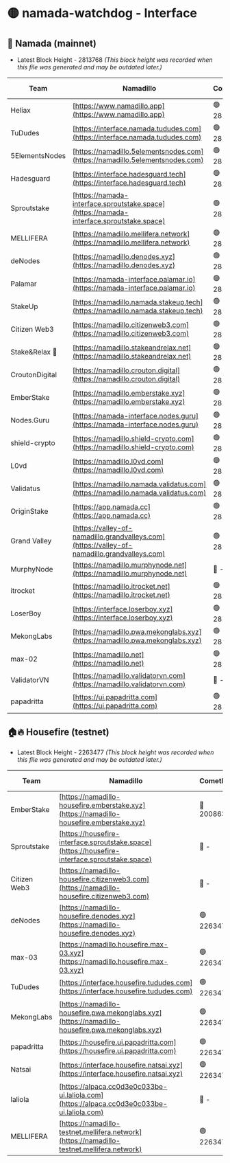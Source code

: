 # 🟡 namada-watchdog - Interface

## 🚀 Namada (mainnet)
- Latest Block Height - 2813768 *(This block height was recorded when this file was generated and may be outdated later.)*

| Team | Namadillo | CometBFT | Indexer | MASP Indexer |
|-|-|-|-|-|
| Heliax | [https://www.namadillo.app](https://www.namadillo.app) | 🟢 2813749 | 🟢 2813749 | 🟢 2813749 |
| TuDudes | [https://interface.namada.tududes.com](https://interface.namada.tududes.com) | 🟢 2813750 | 🟢 2813750 | 🟢 2813750 |
| 5ElementsNodes | [https://namadillo.5elementsnodes.com](https://namadillo.5elementsnodes.com) | 🟢 2813750 | 🟢 2813750 | 🟢 2813750 |
| Hadesguard | [https://interface.hadesguard.tech](https://interface.hadesguard.tech) | 🟢 2813751 | 🟢 2813751 | 🟢 2813750 |
| Sproutstake | [https://namada-interface.sproutstake.space](https://namada-interface.sproutstake.space) | 🟢 2813751 | 🔴 2797937 | 🟢 2813751 |
| MELLIFERA | [https://namadillo.mellifera.network](https://namadillo.mellifera.network) | 🟢 2813752 | 🟢 2813752 | 🟢 2813752 |
| deNodes | [https://namadillo.denodes.xyz](https://namadillo.denodes.xyz) | 🟢 2813753 | 🟢 2813753 | 🟢 2813753 |
| Palamar | [https://namada-interface.palamar.io](https://namada-interface.palamar.io) | 🟢 2813754 | 🔴 2780590 | 🟢 2813754 |
| StakeUp | [https://namadillo.namada.stakeup.tech](https://namadillo.namada.stakeup.tech) | 🟢 2813755 | 🟢 2813754 | 🟢 2813754 |
| Citizen Web3 | [https://namadillo.citizenweb3.com](https://namadillo.citizenweb3.com) | 🟢 2813755 | 🔴 2813322 | 🟢 2813755 |
| Stake&Relax 🦥 | [https://namadillo.stakeandrelax.net](https://namadillo.stakeandrelax.net) | 🟢 2813756 | 🟢 2813756 | 🟢 2813756 |
| CroutonDigital | [https://namadillo.crouton.digital](https://namadillo.crouton.digital) | 🟢 2813757 | 🟢 2813757 | 🟢 2813757 |
| EmberStake | [https://namadillo.emberstake.xyz](https://namadillo.emberstake.xyz) | 🟢 2813757 | 🟢 2813757 | 🟢 2813757 |
| Nodes.Guru | [https://namada-interface.nodes.guru](https://namada-interface.nodes.guru) | 🟢 2813758 | 🔴 2780590 | 🟢 2813758 |
| shield-crypto | [https://namadillo.shield-crypto.com](https://namadillo.shield-crypto.com) | 🟢 2813758 | 🟢 2813758 | 🟢 2813758 |
| L0vd | [https://namadillo.l0vd.com](https://namadillo.l0vd.com) | 🟢 2813759 | 🟢 2813759 | 🟢 2813759 |
| Validatus | [https://namadillo.namada.validatus.com](https://namadillo.namada.validatus.com) | 🟢 2813760 | 🟢 2813760 | 🟢 2813760 |
| OriginStake | [https://app.namada.cc](https://app.namada.cc) | 🟢 2813761 | 🟢 2813761 | 🟢 2813761 |
| Grand Valley | [https://valley-of-namadillo.grandvalleys.com](https://valley-of-namadillo.grandvalleys.com) | 🟢 2813761 | 🟢 2813761 | 🟢 2813761 |
| MurphyNode | [https://namadillo.murphynode.net](https://namadillo.murphynode.net) | 🔴 - | 🔴 - | 🔴 - |
| itrocket | [https://namadillo.itrocket.net](https://namadillo.itrocket.net) | 🟢 2813764 | 🟢 2813764 | 🟢 2813764 |
| LoserBoy | [https://interface.loserboy.xyz](https://interface.loserboy.xyz) | 🟢 2813764 | 🟢 2813764 | 🟢 2813764 |
| MekongLabs | [https://namadillo.pwa.mekonglabs.xyz](https://namadillo.pwa.mekonglabs.xyz) | 🟢 2813765 | 🟢 2813765 | 🟢 2813765 |
| max-02 | [https://namadillo.net](https://namadillo.net) | 🟢 2813766 | 🟢 2813765 | 🟢 2813765 |
| ValidatorVN | [https://namadillo.validatorvn.com](https://namadillo.validatorvn.com) | 🔴 - | 🔴 - | 🔴 - |
| papadritta | [https://ui.papadritta.com](https://ui.papadritta.com) | 🟢 2813768 | 🟢 2813768 | 🔴 2806794 |

## 🏠🔥 Housefire (testnet)
- Latest Block Height - 2263477 *(This block height was recorded when this file was generated and may be outdated later.)*

| Team | Namadillo | CometBFT | Indexer | MASP Indexer |
|-|-|-|-|-|
| EmberStake | [https://namadillo-housefire.emberstake.xyz](https://namadillo-housefire.emberstake.xyz) | 🔴 2008636 | 🔴 - | 🔴 - |
| Sproutstake | [https://housefire-interface.sproutstake.space](https://housefire-interface.sproutstake.space) | 🔴 - | 🔴 - | 🔴 - |
| Citizen Web3 | [https://namadillo-housefire.citizenweb3.com](https://namadillo-housefire.citizenweb3.com) | 🔴 - | 🟢 2263469 | 🟢 2263470 |
| deNodes | [https://namadillo-housefire.denodes.xyz](https://namadillo-housefire.denodes.xyz) | 🟢 2263470 | 🟢 2263470 | 🟢 2263470 |
| max-03 | [https://namadillo.housefire.max-03.xyz](https://namadillo.housefire.max-03.xyz) | 🟢 2263471 | 🔴 2167206 | 🟢 2263471 |
| TuDudes | [https://interface.housefire.tududes.com](https://interface.housefire.tududes.com) | 🟢 2263471 | 🟢 2263471 | 🟢 2263471 |
| MekongLabs | [https://namadillo-housefire.pwa.mekonglabs.xyz](https://namadillo-housefire.pwa.mekonglabs.xyz) | 🟢 2263472 | 🟢 2263472 | 🟢 2263471 |
| papadritta | [https://housefire.ui.papadritta.com](https://housefire.ui.papadritta.com) | 🟢 2263473 | 🟢 2263472 | 🔴 - |
| Natsai | [https://interface.housefire.natsai.xyz](https://interface.housefire.natsai.xyz) | 🟢 2263475 | 🟢 2263475 | 🟢 2263475 |
| laliola | [https://alpaca.cc0d3e0c033be-ui.laliola.com](https://alpaca.cc0d3e0c033be-ui.laliola.com) | 🔴 - | 🔴 - | 🔴 - |
| MELLIFERA | [https://namadillo-testnet.mellifera.network](https://namadillo-testnet.mellifera.network) | 🟢 2263477 | 🟢 2263477 | 🟢 2263477 |

